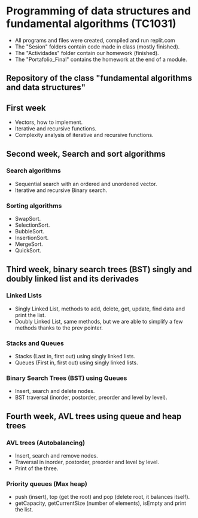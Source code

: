# Programming of data structures and fundamental algorithms (TC1031)
- All programs and files were created, compiled and run replit.com
- The "Sesion" folders contain code made in class (mostly finished).
- The "Actividades" folder contain our homework (finished).
- The "Portafolio_Final" contains the homework at the end of a module.
## Repository of the class "fundamental algorithms and data structures"
## First week
- Vectors, how to implement.
- Iterative and recursive functions.
- Complexity analysis of iterative and recursive functions.
## Second week, Search and sort algorithms
### Search algorithms
- Sequential search with an ordered and unordened vector.
- Iterative and recursive Binary search.
### Sorting algorithms
- SwapSort.
- SelectionSort.
- BubbleSort.
- InsertionSort.
- MergeSort.
- QuickSort.
## Third week, binary search trees (BST) singly and doubly linked list and its derivades
### Linked Lists
- Singly Linked List, methods to add, delete, get, update, find data and print the list.
- Doubly Linked List, same methods, but we are able to simplify a few methods thanks to the prev pointer.
### Stacks and Queues
- Stacks (Last in, first out) using singly linked lists.
- Queues (First in, first out) using singly linked lists.
### Binary Search Trees (BST) using Queues
- Insert, search and delete nodes.
- BST traversal (inorder, postorder, preorder and level by level).
## Fourth week, AVL trees using queue and heap trees
### AVL trees (Autobalancing)
- Insert, search and remove nodes.
- Traversal in inorder, postorder, preorder and level by level.
- Print of the three.
### Priority queues (Max heap)
- push (insert), top (get the root) and pop (delete root, it balances itself).
- getCapacity, getCurrentSize (number of elements), isEmpty and print the list.